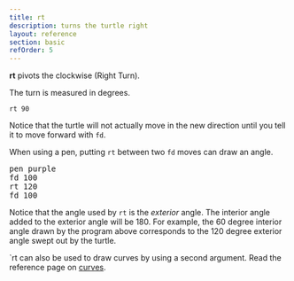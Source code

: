 ```yaml
---
title: rt
description: turns the turtle right
layout: reference
section: basic
refOrder: 5
---
```


<b>rt</b> pivots the clockwise (Right Turn).

The turn is measured in degrees.

<code class="jumbo">rt&nbsp;<span data-dfn="degrees">90</span></code>

Notice that the turtle will not actually move in the new direction
until you tell it to move forward with `fd`.

When using a pen, putting `rt` between two `fd` moves can draw an angle.

<pre class="jumbo">
pen purple
fd 100
rt 120
fd 100
</pre>

Notice that the angle used by `rt` is the <em>exterior</em> angle.
The interior angle added to the exterior angle will be 180.
For example, the 60 degree interior angle drawn by the program
above corresponds to the 120 degree exterior angle swept out by
the turtle.

`rt can also be used to draw curves by using a second argument.
Read the reference page on <a href="curves.html">curves</a>.
